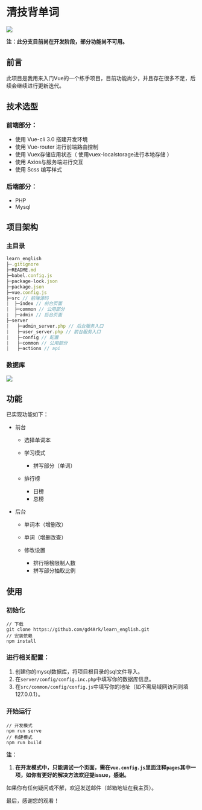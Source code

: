 # 清技背单词

![](https://ws1.sinaimg.cn/thumbnail/9892fa7fgy1fwntybdlcij20mp0mpk2i.jpg)

**注：此分支目前尚在开发阶段，部分功能尚不可用。**

## 前言

此项目是我用来入门Vue的一个练手项目，目前功能尚少，并且存在很多不足，后续会继续进行更新迭代。

## 技术选型

### 前端部分：

- 使用 Vue-cli 3.0 搭建开发环境
- 使用 Vue-router 进行前端路由控制
- 使用 Vuex存储应用状态（ 使用vuex-localstorage进行本地存储 ）
- 使用 Axios与服务端进行交互
- 使用 Scss 编写样式

### 后端部分：

- PHP
- Mysql

## 项目架构

### 主目录

```javascript
learn_english
├─.gitignore
├─README.md
├─babel.config.js
├─package-lock.json
├─package.json
├─vue.config.js
├─src // 前端源码
|  ├─index // 前台页面
|  ├─common // 公用部分
|  ├─admin // 后台页面
├─server
|   ├─admin_server.php // 后台服务入口
|   ├─user_server.php // 前台服务入口
|   ├─config // 配置
|   ├─common // 公用部分
|   ├─actions // api
```

### 数据库

![](https://ws1.sinaimg.cn/large/9892fa7fgy1fwnw1bfwnyj20m50cjdh8.jpg)

## 功能

已实现功能如下：

- 前台

  - 选择单词本

  - 学习模式
    - 拼写部分（单词）
  - 排行榜
    - 日榜
    - 总榜

- 后台

  - 单词本（增删改）
  - 单词（增删改查）

  - 修改设置
    - 排行榜榜限制人数
    - 拼写部分抽取比例

## 使用

### 初始化

```shell
// 下载
git clone https://github.com/gd4Ark/learn_english.git
// 安装依赖
npm install
```

### 进行相关配置：

1. 创建你的mysql数据库，将项目根目录的sql文件导入。
2. 在`server/config/config.inc.php`中填写你的数据库信息。
3. 在`src/common/config/config.js`中填写你的地址（如不需局域网访问则填127.0.0.1）。

### 开始运行

```shell
// 开发模式
npm run serve
// 构建模式
npm run build
```

**注：**

1. **在开发模式中，只能调试一个页面，需在`vue.config.js`里面注释`pages`其中一项，如你有更好的解决方法欢迎提issue，感谢。**



如果你有任何疑问或不解，欢迎发送邮件（邮箱地址在我主页）。



最后，感谢您的观看！
